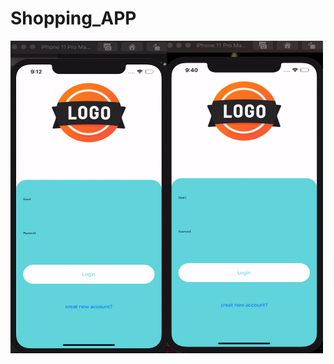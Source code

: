 # Shopping_APP

   <img align="left" width="250" height="500" img src="1.gif">

   <img align="middel" width="250" height="500" img src="ezgif.com-video-to-gif.gif">
